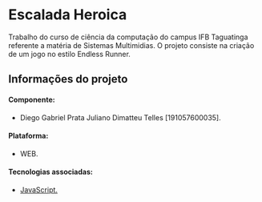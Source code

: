 # Escalada Heroica

Trabalho do curso de ciência da computação do campus IFB Taguatinga referente a matéria de Sistemas Multimidias. O projeto consiste na criação de um jogo no estilo Endless Runner.

## Informações do projeto

#### Componente:

  - Diego Gabriel Prata Juliano Dimatteu Telles [191057600035].

#### Plataforma: 
  
  - WEB.

#### Tecnologias associadas:

  - [JavaScript.](https://www.javascript.com/)
